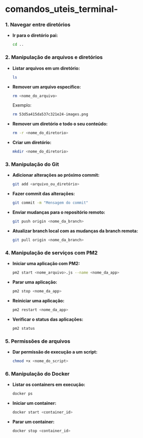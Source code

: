 # comandos_uteis_terminal-
### 1. **Navegar entre diretórios**
- **Ir para o diretório pai:**
  ```bash
  cd ..
  ```

### 2. **Manipulação de arquivos e diretórios**
- **Listar arquivos em um diretório:**
  ```bash
  ls
  ```
- **Remover um arquivo específico:**
  ```bash
  rm <nome_do_arquivo>
  ```
  Exemplo:
  ```bash
  rm 53d5a415da537c321e24-images.png
  ```

- **Remover um diretório e todo o seu conteúdo:**
  ```bash
  rm -r <nome_do_diretorio>
  ```

- **Criar um diretório:**
  ```bash
  mkdir <nome_do_diretorio>
  ```

### 3. **Manipulação do Git**
- **Adicionar alterações ao próximo commit:**
  ```bash
  git add <arquivo_ou_diretório>
  ```

- **Fazer commit das alterações:**
  ```bash
  git commit -m "Mensagem do commit"
  ```

- **Enviar mudanças para o repositório remoto:**
  ```bash
  git push origin <nome_da_branch>
  ```

- **Atualizar branch local com as mudanças da branch remota:**
  ```bash
  git pull origin <nome_da_branch>
  ```

### 4. **Manipulação de serviços com PM2**
- **Iniciar uma aplicação com PM2:**
  ```bash
  pm2 start <nome_arquivo>.js --name <nome_da_app>
  ```

- **Parar uma aplicação:**
  ```bash
  pm2 stop <nome_da_app>
  ```

- **Reiniciar uma aplicação:**
  ```bash
  pm2 restart <nome_da_app>
  ```

- **Verificar o status das aplicações:**
  ```bash
  pm2 status
  ```

### 5. **Permissões de arquivos**
- **Dar permissão de execução a um script:**
  ```bash
  chmod +x <nome_do_script>
  ```

### 6. **Manipulação do Docker**
- **Listar os containers em execução:**
  ```bash
  docker ps
  ```

- **Iniciar um container:**
  ```bash
  docker start <container_id>
  ```

- **Parar um container:**
  ```bash
  docker stop <container_id>
  ```

